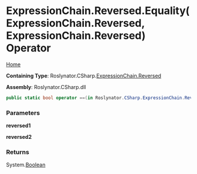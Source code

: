 # ExpressionChain\.Reversed\.Equality\(ExpressionChain\.Reversed, ExpressionChain\.Reversed\) Operator

[Home](../../../../../README.md)

**Containing Type**: Roslynator\.CSharp\.[ExpressionChain.Reversed](../README.md)

**Assembly**: Roslynator\.CSharp\.dll

```csharp
public static bool operator ==(in Roslynator.CSharp.ExpressionChain.Reversed reversed1, in Roslynator.CSharp.ExpressionChain.Reversed reversed2)
```

### Parameters

**reversed1**

**reversed2**

### Returns

System\.[Boolean](https://docs.microsoft.com/en-us/dotnet/api/system.boolean)

